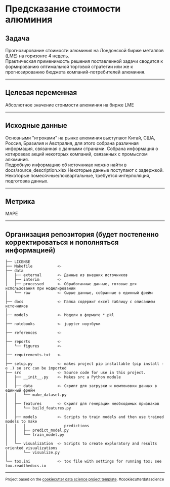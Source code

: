 Предсказание стоимости алюминия
==============================
Задача
------------
Прогнозирование стоимости алюминия на Лондонской бирже металлов (LME) на горизонте 4 недель.  
Практическая применимость решения поставленной задачи сводится к формированию оптимальной торговой стратегии или же к прогнозированию бюджета компаний-потребителей алюминия.

------------

Целевая переменная
------------
Абсолютное значение стоимости алюминия на бирже LME

------------

Исходные данные
------------
Основными "игроками" на рынке алюминия выступают Китай, США, Россия, Бразилия и Австралия, для этого собрана различная информация, связанная с данными странами. Собрана информация о котировках акций некоторых компаний, связанных с промыслом алюминия.  
Подробную информацию об источниках можно найти в docs/source_description.xlsx
Некоторые данные поступают с задержкой.  
Некоторые помесячные/поквартальные, требуется интерполяция, подготовка данных.  

------------

Метрика 
------------
MAPE  

------------

Организация репозитория (будет постепенно корректироваться и пополняться информацией)
------------

    ├── LICENSE
    ├── Makefile           <- 
    ├── data
    │   ├── external       <- Данные из внешних источников
    │   ├── interim        <- 
    │   ├── processed      <- Обработанные данные, готовые для использования при моделировании
    │   └── raw            <- Сырые данные, собранные в единный фрейм
    │
    ├── docs               <- Папка содержит excel таблицу с описанием источников
    │
    ├── models             <- Модели в формате *.pkl
    │
    ├── notebooks          <- jupyter ноутбуки
    │
    ├── references         <-
    │
    ├── reports            <-
    │   └── figures        <-
    │
    ├── requirements.txt   <-
    │
    ├── setup.py           <- makes project pip installable (pip install -e .) so src can be imported
    ├── src                <- Source code for use in this project.
    │   ├── __init__.py    <- Makes src a Python module
    │   │
    │   ├── data           <- Скрипт для загрузки и компоновки данных в единный фрейм
    │   │   └── make_dataset.py
    │   │
    │   ├── features       <- Скрипт для генерации необходимых признаков
    │   │   └── build_features.py
    │   │
    │   ├── models         <- Scripts to train models and then use trained models to make
    │   │   │                 predictions
    │   │   ├── predict_model.py
    │   │   └── train_model.py
    │   │
    │   └── visualization  <- Scripts to create exploratory and results oriented visualizations
    │       └── visualize.py
    │
    └── tox.ini            <- tox file with settings for running tox; see tox.readthedocs.io


--------

<p><small>Project based on the <a target="_blank" href="https://drivendata.github.io/cookiecutter-data-science/">cookiecutter data science project template</a>. #cookiecutterdatascience</small></p>
